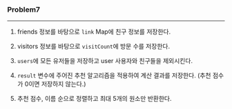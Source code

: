 ### Problem7
- - -
1. friends 정보를 바탕으로 `link` Map에 친구 정보를 저장한다.

2. visitors 정보를 바탕으로 `visitCount`에 방문 수를 저장한다.

3. `users`에 모든 유저들을 저장하고 user 사용자와 친구들을 제외시킨다.
   
4. `result` 변수에 주어진 추천 알고리즘을 적용하여 계산 결과를 저장한다. (추천 점수가 0이면 저장하지 않는다.)

5. 추천 점수, 이름 순으로 정렬하고 최대 5개의 원소만 반환한다.